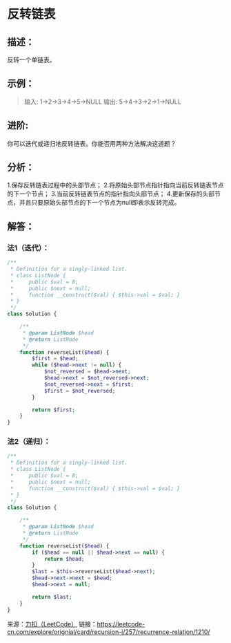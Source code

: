  # 反转链表


## 描述：
反转一个单链表。

## 示例：
> 输入: 1->2->3->4->5->NULL
> 输出: 5->4->3->2->1->NULL

## 进阶:
你可以迭代或递归地反转链表。你能否用两种方法解决这道题？

## 分析：
1.保存反转链表过程中的头部节点；
2.将原始头部节点指针指向当前反转链表节点的下一个节点；
3.当前反转链表节点的指针指向头部节点；
4.更新保存的头部节点，并且只要原始头部节点的下一个节点为null即表示反转完成。

## 解答：

### 法1（迭代）：

```php
/**
 * Definition for a singly-linked list.
 * class ListNode {
 *     public $val = 0;
 *     public $next = null;
 *     function __construct($val) { $this->val = $val; }
 * }
 */
class Solution {

    /**
     * @param ListNode $head
     * @return ListNode
     */
    function reverseList($head) {
        $first = $head;
        while ($head->next != null) {
            $not_reversed = $head->next;
            $head->next = $not_reversed->next;
            $not_reversed->next = $first;
            $first = $not_reversed;
        }

        return $first;
    }
}
```

### 法2（递归）：

```php
/**
 * Definition for a singly-linked list.
 * class ListNode {
 *     public $val = 0;
 *     public $next = null;
 *     function __construct($val) { $this->val = $val; }
 * }
 */
class Solution {

    /**
     * @param ListNode $head
     * @return ListNode
     */
    function reverseList($head) {
        if ($head == null || $head->next == null) {
            return $head;
        }
        $last = $this->reverseList($head->next);
        $head->next->next = $head;
        $head->next = null;

        return $last;
    }
}
```

来源：[力扣（LeetCode）](https://leetcode-cn.com/explore/orignial/card/recursion-i/257/recurrence-relation/1210/)
链接：https://leetcode-cn.com/explore/orignial/card/recursion-i/257/recurrence-relation/1210/
